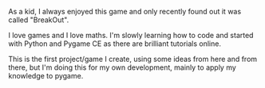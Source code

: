 As a kid, I always enjoyed this game and only recently found out it was called "BreakOut".

I love games and I love maths. I'm slowly learning how to code and started with Python and Pygame CE as there are brilliant tutorials online.

This is the first project/game I create, using some ideas from here and from there, but I'm doing this for my own development, mainly to apply my knowledge to pygame.
